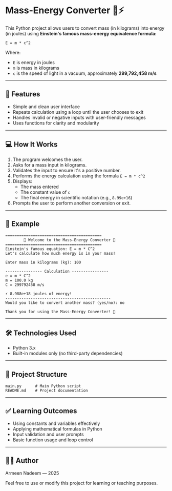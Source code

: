 # Mass-Energy Converter 🔬⚡

This Python project allows users to convert mass (in kilograms) into energy (in joules) using **Einstein's famous mass-energy equivalence formula:**

```
E = m * c^2
```

Where:
- `E` is energy in joules
- `m` is mass in kilograms
- `c` is the speed of light in a vacuum, approximately **299,792,458 m/s**

---

## 📌 Features
- Simple and clean user interface
- Repeats calculation using a loop until the user chooses to exit
- Handles invalid or negative inputs with user-friendly messages
- Uses functions for clarity and modularity

---

## 💻 How It Works
1. The program welcomes the user.
2. Asks for a mass input in kilograms.
3. Validates the input to ensure it's a positive number.
4. Performs the energy calculation using the formula `E = m * c^2`
5. Displays:
   - The mass entered
   - The constant value of `c`
   - The final energy in scientific notation (e.g., `8.99e+16`)
6. Prompts the user to perform another conversion or exit.

---

## 🧠 Example
```
==========================================
        🌟 Welcome to the Mass-Energy Converter 🌟
==========================================
Einstein's famous equation: E = m * C^2
Let's calculate how much energy is in your mass!

Enter mass in kilograms (kg): 100

---------------- Calculation ----------------
e = m * C^2
m = 100.0 kg
C = 299792458 m/s

⚡ 8.988e+18 joules of energy!
----------------------------------------------
Would you like to convert another mass? (yes/no): no

Thank you for using the Mass-Energy Converter! 🚀
```

---

## 🛠️ Technologies Used
- Python 3.x
- Built-in modules only (no third-party dependencies)

---

## 📂 Project Structure
```
main.py      # Main Python script
README.md    # Project documentation
```

---

## ✅ Learning Outcomes
- Using constants and variables effectively
- Applying mathematical formulas in Python
- Input validation and user prompts
- Basic function usage and loop control

---

## 👩‍💻 Author
Armeen Nadeem — 2025

Feel free to use or modify this project for learning or teaching purposes.

